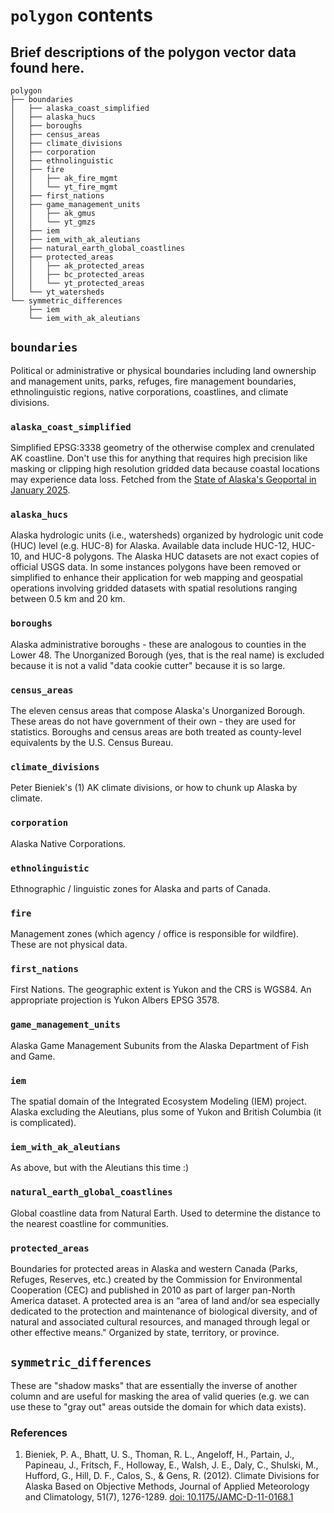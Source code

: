 # `polygon` contents

## Brief descriptions of the polygon vector data found here.

```
polygon
├── boundaries
│   ├── alaska_coast_simplified
│   ├── alaska_hucs
│   ├── boroughs
│   ├── census_areas
│   ├── climate_divisions
│   ├── corporation
│   ├── ethnolinguistic
│   ├── fire
│   │   ├── ak_fire_mgmt
│   │   └── yt_fire_mgmt
│   ├── first_nations
│   ├── game_management_units
│   │   ├── ak_gmus
│   │   └── yt_gmzs
│   ├── iem
│   ├── iem_with_ak_aleutians
│   ├── natural_earth_global_coastlines
│   ├── protected_areas
│   │   ├── ak_protected_areas
│   │   ├── bc_protected_areas
│   │   └── yt_protected_areas
│   └── yt_watersheds
└── symmetric_differences
    ├── iem
    └── iem_with_ak_aleutians
```

## `boundaries`

Political or administrative or physical boundaries including land ownership and management units, parks, refuges, fire management boundaries, ethnolinguistic regions, native corporations, coastlines, and climate divisions.

### `alaska_coast_simplified`

Simplified EPSG:3338 geometry of the otherwise complex and crenulated AK coastline. Don't use this for anything that requires high precision like masking or clipping high resolution gridded data because coastal locations may experience data loss. Fetched from the [State of Alaska's Geoportal in January 2025](https://gis.data.alaska.gov/maps/SOA-DNR::alaska-coastline/about).

### `alaska_hucs`

Alaska hydrologic units (i.e., watersheds) organized by hydrologic unit code (HUC) level (e.g. HUC-8) for Alaska. Available data include HUC-12, HUC-10, and HUC-8 polygons. The Alaska HUC datasets are not exact copies of official USGS data. In some instances polygons have been removed or simplified to enhance their application for web mapping and geospatial operations involving gridded datasets with spatial resolutions ranging between 0.5 km and 20 km.

### `boroughs`

Alaska administrative boroughs - these are analogous to counties in the Lower 48. The Unorganized Borough (yes, that is the real name) is excluded because it is not a valid "data cookie cutter" because it is so large.

### `census_areas`

The eleven census areas that compose Alaska's Unorganized Borough. These areas do not have government of their own - they are used for statistics. Boroughs and census areas are both treated as county-level equivalents by the U.S. Census Bureau.

### `climate_divisions`

Peter Bieniek's (1) AK climate divisions, or how to chunk up Alaska by climate.

### `corporation`

Alaska Native Corporations.

### `ethnolinguistic`

Ethnographic / linguistic zones for Alaska and parts of Canada.

### `fire`

Management zones (which agency / office is responsible for wildfire). These are not physical data.

### `first_nations`

First Nations. The geographic extent is Yukon and the CRS is WGS84. An appropriate projection is Yukon Albers EPSG 3578.

### `game_management_units`

Alaska Game Management Subunits from the Alaska Department of Fish and Game.

### `iem`

The spatial domain of the Integrated Ecosystem Modeling (IEM) project. Alaska excluding the Aleutians, plus some of Yukon and British Columbia (it is complicated).

### `iem_with_ak_aleutians`

As above, but with the Aleutians this time :)

### `natural_earth_global_coastlines`

Global coastline data from Natural Earth. Used to determine the distance to the nearest coastline for communities.

### `protected_areas`

Boundaries for protected areas in Alaska and western Canada (Parks, Refuges, Reserves, etc.) created by the Commission for Environmental Cooperation (CEC) and published in 2010 as part of larger pan-North America dataset. A protected area is an “area of land and/or sea especially dedicated to the protection and maintenance of biological diversity, and of natural and associated cultural resources, and managed through legal or other effective means." Organized by state, territory, or province.

## `symmetric_differences`

These are "shadow masks" that are essentially the inverse of another column and are useful for masking the area of valid queries (e.g. we can use these to "gray out" areas outside the domain for which data exists).

### References

1.  Bieniek, P. A., Bhatt, U. S., Thoman, R. L., Angeloff, H., Partain, J., Papineau, J., Fritsch, F., Holloway, E., Walsh, J. E., Daly, C., Shulski, M., Hufford, G., Hill, D. F., Calos, S., & Gens, R. (2012). Climate Divisions for Alaska Based on Objective Methods, Journal of Applied Meteorology and Climatology, 51(7), 1276-1289. [doi: 10.1175/JAMC-D-11-0168.1](https://www.doi.org/10.1175/JAMC-D-11-0168.1)
